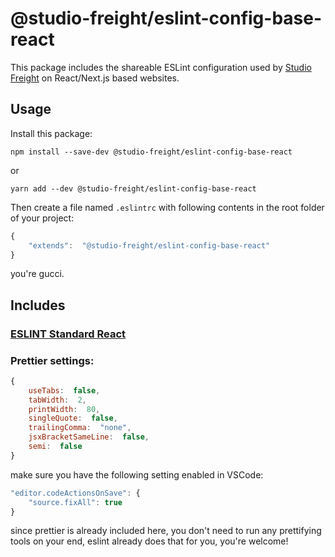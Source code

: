 # @studio-freight/eslint-config-base-react

This package includes the shareable ESLint configuration used by [Studio Freight](https://github.com/studio-freight) on React/Next.js based websites.

## Usage

Install this package:

`npm install --save-dev @studio-freight/eslint-config-base-react`

or

`yarn add --dev @studio-freight/eslint-config-base-react`

Then create a file named `.eslintrc` with following contents in the root folder of your project:

```js
{
	"extends":  "@studio-freight/eslint-config-base-react"
}
```

you're gucci.

## Includes

### [ESLINT Standard React](https://github.com/standard/eslint-config-standard-react)

### Prettier settings:

```js
{
	useTabs:  false,
	tabWidth:  2,
	printWidth:  80,
	singleQuote:  false,
	trailingComma:  "none",
	jsxBracketSameLine:  false,
	semi:  false
}
```

make sure you have the following setting enabled in VSCode:

```js
"editor.codeActionsOnSave": {
	"source.fixAll": true
}
```

since prettier is already included here, you don't need to run any prettifying tools on your end, eslint already does that for you, you're welcome!
